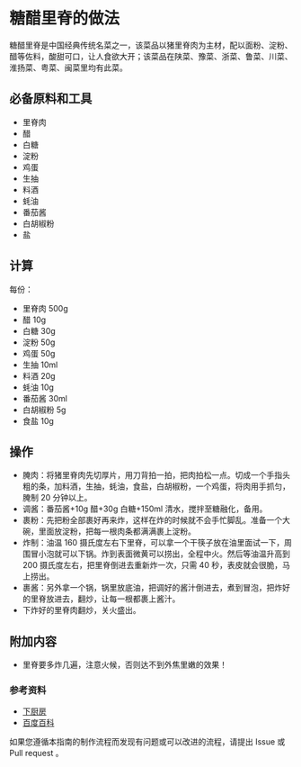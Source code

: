 
# 糖醋里脊的做法


糖醋里脊是中国经典传统名菜之一，该菜品以猪里脊肉为主材，配以面粉、淀粉、醋等佐料，酸甜可口，让人食欲大开；该菜品在陕菜、豫菜、浙菜、鲁菜、川菜、淮扬菜、粤菜、闽菜里均有此菜。

## 必备原料和工具


- 里脊肉
- 醋
- 白糖
- 淀粉
- 鸡蛋
- 生抽
- 料酒
- 蚝油
- 番茄酱
- 白胡椒粉
- 盐


## 计算

每份：

- 里脊肉 500g
- 醋 10g
- 白糖 30g
- 淀粉 50g
- 鸡蛋 50g
- 生抽 10ml
- 料酒 20g
- 蚝油 10g
- 番茄酱 30ml
- 白胡椒粉 5g
- 食盐 10g

## 操作

- 腌肉：将猪里脊肉先切厚片，用刀背拍一拍，把肉拍松一点。切成一个手指头粗的条，加料酒，生抽，蚝油，食盐，白胡椒粉，一个鸡蛋，将肉用手抓匀，腌制 20 分钟以上。
- 调酱：番茄酱+10g 醋+30g 白糖+150ml 清水，搅拌至糖融化，备用。
- 裹粉：先把粉全部裹好再来炸，这样在炸的时候就不会手忙脚乱。准备一个大碗，里面放淀粉，把每一根肉条都满满裹上淀粉。
- 炸制：油温 160 摄氏度左右下里脊，可以拿一个干筷子放在油里面试一下，周围冒小泡就可以下锅。炸到表面微黄可以捞出，全程中火。然后等油温升高到 200 摄氏度左右，把里脊倒进去重新炸一次，只需 40 秒，表皮就会很脆，马上捞出。
- 裹酱：另外拿一个锅，锅里放底油，把调好的酱汁倒进去，煮到冒泡，把炸好的里脊放进去，翻炒，让每一根都裹上酱汁。
- 下炸好的里脊肉翻炒，关火盛出。

## 附加内容


- 里脊要多炸几遍，注意火候，否则达不到外焦里嫩的效果！

### 参考资料

- [下厨房](https://www.xiachufang.com/recipe/104483435/)
- [百度百科](https://baike.baidu.com/item/%E7%B3%96%E9%86%8B%E9%87%8C%E8%84%8A/135832)


如果您遵循本指南的制作流程而发现有问题或可以改进的流程，请提出 Issue 或 Pull request 。


